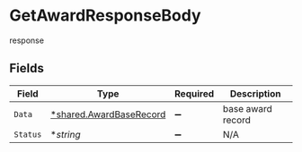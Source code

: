 # GetAwardResponseBody

response


## Fields

| Field                                                             | Type                                                              | Required                                                          | Description                                                       |
| ----------------------------------------------------------------- | ----------------------------------------------------------------- | ----------------------------------------------------------------- | ----------------------------------------------------------------- |
| `Data`                                                            | [*shared.AwardBaseRecord](../../models/shared/awardbaserecord.md) | :heavy_minus_sign:                                                | base award record                                                 |
| `Status`                                                          | **string*                                                         | :heavy_minus_sign:                                                | N/A                                                               |